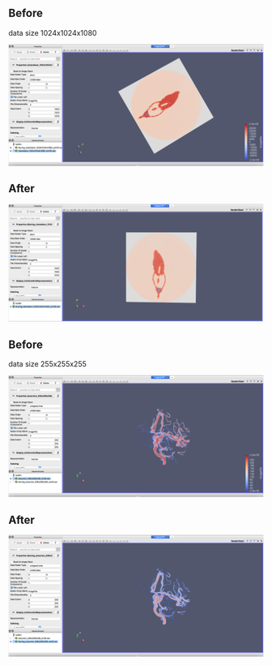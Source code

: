 
## Before

data size 1024x1024x1080

![1024_origin](https://github.com/KokoFan16/MPI/blob/master/spatial_filter/1024_origin.png)

## After

![1024_blurry](https://github.com/KokoFan16/MPI/blob/master/spatial_filter/1024_blurry.png)


## Before

data size 255x255x255

![1024_origin](https://github.com/KokoFan16/MPI/blob/master/spatial_filter/255_origin.png)

## After

![1024_blurry](https://github.com/KokoFan16/MPI/blob/master/spatial_filter/255_blurry.png)
